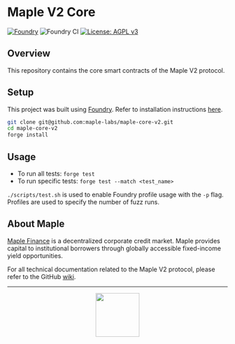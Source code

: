 # Maple V2 Core

[![Foundry][foundry-badge]][foundry]
![Foundry CI](https://github.com/maple-labs/maple-v2-core/actions/workflows/forge.yaml/badge.svg)
[![License: AGPL v3](https://img.shields.io/badge/License-AGPL%20v3-blue.svg)](https://www.gnu.org/licenses/agpl-3.0)

[foundry]: https://getfoundry.sh/
[foundry-badge]: https://img.shields.io/badge/Built%20with-Foundry-FFDB1C.svg

## Overview

This repository contains the core smart contracts of the Maple V2 protocol.

## Setup

This project was built using [Foundry](https://book.getfoundry.sh/). Refer to installation instructions [here](https://github.com/foundry-rs/foundry#installation).

```sh
git clone git@github.com:maple-labs/maple-core-v2.git
cd maple-core-v2
forge install
```

## Usage

- To run all tests: `forge test`
- To run specific tests: `forge test --match <test_name>`

`./scripts/test.sh` is used to enable Foundry profile usage with the `-p` flag. Profiles are used to specify the number of fuzz runs.

## About Maple

[Maple Finance](https://maple.finance/) is a decentralized corporate credit market. Maple provides capital to institutional borrowers through globally accessible fixed-income yield opportunities.

For all technical documentation related to the Maple V2 protocol, please refer to the GitHub [wiki](https://github.com/maple-labs/maple-core-v2/wiki).

---

<p align="center">
  <img src="https://user-images.githubusercontent.com/44272939/116272804-33e78d00-a74f-11eb-97ab-77b7e13dc663.png" height="100" />
</p>

